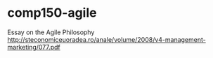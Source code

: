 # comp150-agile
Essay on the Agile Philosophy
http://steconomiceuoradea.ro/anale/volume/2008/v4-management-marketing/077.pdf

